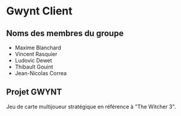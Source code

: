 # Gwynt Client

## Noms des membres du groupe

* Maxime Blanchard
* Vincent Rasquier
* Ludovic Dewet
* Thibault Gouint
* Jean-Nicolas Correa

## Projet GWYNT
Jeu de carte multijoueur stratégique en référence à "The Witcher 3".

